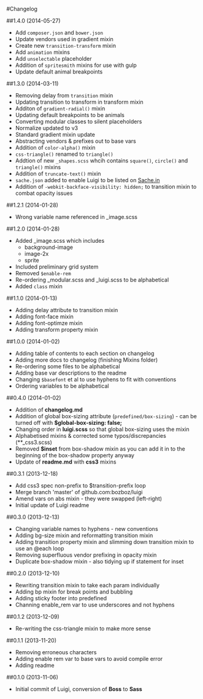 #Changelog

##1.4.0 (2014-05-27)

- Add `composer.json` and `bower.json`
- Update vendors used in gradient mixin
- Create new `transition-transform` mixin
- Add `animation` mixins
- Add `unselectable` placeholder
- Addition of `spritesmith` mixins for use with gulp
- Update default animal breakpoints


##1.3.0 (2014-03-11)

- Removing delay from `transition` mixin
- Updating transition to transform in transform mixin
- Additon of `gradient-radial()` mixin
- Updating default breakpoints to be animals
- Converting modular classes to silent placeholders
- Normalize updated to v3
- Standard gradient mixin update
- Abstracting vendors & prefixes out to base vars
- Addition of `color-alpha()` mixin
- `css-triangle()` renamed to `triangle()`
- Addtion of new `_shapes.scss` whcih contains `square()`, `circle()` and `triangle()` mixins
- Addition of `truncate-text()` mixin
- `sache.json` added to enable Luigi to be listed on [Sache.in](http://www.sache.in/)
- Addition of `-webkit-backface-visibility: hidden;` to transition mixin to combat opacity issues

##1.2.1 (2014-01-28)

- Wrong variable name referenced in _image.scss

##1.2.0 (2014-01-28)

- Added _image.scss which includes
	- background-image
	- image-2x
	- sprite
- Included preliminary grid system
- Removed `$enable-rem`
- Re-ordering _modular.scss and _luigi.scss to be alphabetical
- Added `class` mixin


##1.1.0 (2014-01-13)

- Adding delay attribute to transition mixin
- Adding font-face mixin
- Adding font-optimze mixin
- Adding transform property mixin

##1.0.0 (2014-01-02)

- Adding table of contents to each section on changelog
- Adding more docs to changelog (finishing Mixins folder)
- Re-ordering some files to be alphabetical
- Adding base var descriptions to the readme
- Changing `$basefont` et al to use hyphens to fit with conventions
- Ordering variables to be alphabetical

##0.4.0 (2014-01-02)
- Addition of **changelog.md**
- Addition of global box-sizing attribute (`predefined/box-sizing`) - can be turned off with **$global-box-sizing: false;**
- Changing order in **luigi.scss** so that global box-sizing uses the mixin
- Alphabetised mixins & corrected some typos/discrepancies (**_css3.scss)
- Removed **$inset** from box-shadow mixin as you can add it in to the beginning of the box-shadow property anyway
- Update of **readme.md** with **css3** mixins

##0.3.1 (2013-12-18)
- Add css3 spec non-prefix to $transition-prefix loop
- Merge branch 'master' of github.com:bozboz/luigi
- Amend vars on abs mixin - they were swapped (left-right)
- Initial update of Luigi readme

##0.3.0 (2013-12-13)
- Changing variable names to hyphens - new conventions
- Adding bg-size mixin and reformatting transition mixin
- Adding transition property mixin and slimming down transition mixin to use an @each loop
- Removing superfluous vendor prefixing in opacity mixin
- Duplicate box-shadow mixin - also tidying up if statement for inset

##0.2.0 (2013-12-10)
- Rewriting transition mixin to take each param individually
- Adding bp mixin for break points and bubbling
- Adding sticky footer into predefined
- Channing enable_rem var to use underscores and not hyphens

##0.1.2 (2013-12-09)
- Re-writing the css-triangle mixin to make more sense

##0.1.1 (2013-11-20)
- Removing erroneous characters
- Adding enable rem var to base vars to avoid compile error
- Adding readme

##0.1.0 (2013-11-06)
- Initial commit of Luigi, conversion of **Boss** to **Sass**
